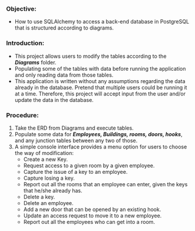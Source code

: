 ### Objective:
- How to use SQLAlchemy to access a back-end database in PostgreSQL that is structured according to diagrams.
### Introduction:
- This project allows users to modify the tables according to the ***Diagrams*** folder.
- Populating some of the tables with data before running the application and only reading data from those tables.
- This application is written without any assumptions regarding the data already in the database. Pretend that multiple users could be running it at a time. Therefore, this project will accept input from the user and/or update the data in the database.
### Procedure:
1. Take the ERD from Diagrams and execute tables.
2. Populate some data for ***Employees, Buildings, rooms, doors, hooks***, and any junction tables between any two of those.
3. A simple console interface provides a menu option for users to choose the way of modification:
   - Create a new Key.
   - Request access to a given room by a given employee.
   - Capture the issue of a key to an employee.
   - Capture losing a key.
   - Report out all the rooms that an employee can enter, given the keys that he/she already has.
   - Delete a key.
   - Delete an employee.
   - Add a new door that can be opened by an existing hook.
   - Update an access request to move it to a new employee.
   - Report out all the employees who can get into a room.
